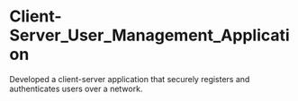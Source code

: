 # Client-Server_User_Management_Application
Developed a client-server application that securely registers and authenticates users over a network.
